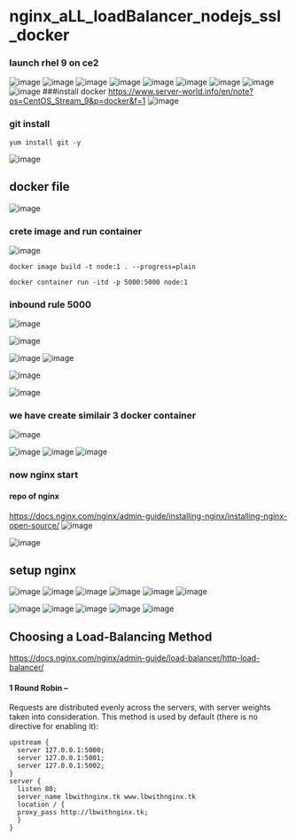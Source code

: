 # nginx_aLL_loadBalancer_nodejs_ssl_docker
### launch rhel 9 on ce2
![image](https://user-images.githubusercontent.com/40553867/206892222-a178c37d-25ca-4cbd-a3ce-254aac835c97.png)
![image](https://user-images.githubusercontent.com/40553867/206892240-6620ec3a-6fbd-420b-8b9b-d3f7b498cd4c.png)
![image](https://user-images.githubusercontent.com/40553867/206892255-ed39be9f-a462-42ab-9ea0-f94a8368de8b.png)
![image](https://user-images.githubusercontent.com/40553867/206892260-eafc8cb2-9565-4d76-9a13-e186b3e56433.png)
![image](https://user-images.githubusercontent.com/40553867/206892266-89fc7c56-2667-4b97-bd53-4ccad29560d9.png)
![image](https://user-images.githubusercontent.com/40553867/206892274-c3b48947-c73c-474a-8c18-082d69b09183.png)
![image](https://user-images.githubusercontent.com/40553867/206892292-9ee2b5b0-33d5-4631-ad68-2567c6a88020.png)
![image](https://user-images.githubusercontent.com/40553867/206892307-581e34bf-7dd9-4ab5-9b1e-befb04ffe295.png)
![image](https://user-images.githubusercontent.com/40553867/206892330-8f3281fa-acde-4df5-b3ae-38241daeee39.png)
###install docker 
https://www.server-world.info/en/note?os=CentOS_Stream_9&p=docker&f=1
![image](https://user-images.githubusercontent.com/40553867/206893422-c23fb4d5-de04-4d20-8684-db82a7589905.png)
### git install 
```
yum install git -y
```
![image](https://user-images.githubusercontent.com/40553867/206893761-8adf2b5e-01a6-40a2-9a4c-7a009f01ee79.png)
## docker file
![image](https://user-images.githubusercontent.com/40553867/206894735-81ab1cd6-2ed8-41db-8324-790d28b1065a.png)
### crete image and run container
![image](https://user-images.githubusercontent.com/40553867/206894956-caf54c1e-a365-4d1e-ac60-cc5d844a7bc0.png)

```
docker image build -t node:1 . --progress=plain
```
```
docker container run -itd -p 5000:5000 node:1 
```
### inbound rule 5000
![image](https://user-images.githubusercontent.com/40553867/206894864-2fe18fea-51dd-4211-9ff7-3a55a20f0c5b.png)

![image](https://user-images.githubusercontent.com/40553867/206895147-08bf8d2e-7ce1-42a1-917d-f6e189aa62f0.png)

![image](https://user-images.githubusercontent.com/40553867/206895154-9408974d-6f0f-4c1f-a4cf-c46fc9b3f541.png)
![image](https://user-images.githubusercontent.com/40553867/206895176-84872148-030b-4374-ab5d-4dd62f94ea4b.png)

![image](https://user-images.githubusercontent.com/40553867/206895214-4bb07531-0335-42f3-b3fa-408aa9e81cca.png)


![image](https://user-images.githubusercontent.com/40553867/206895353-f563cde6-f2fa-47cb-bf6f-e56318c6ccfb.png)

### we have create similair 3 docker container 
![image](https://user-images.githubusercontent.com/40553867/206896367-c7c0f116-997d-4b92-81a9-78164d6a27d5.png)

![image](https://user-images.githubusercontent.com/40553867/206896905-07275e0c-7b9d-48ce-afac-93a30227105c.png)
![image](https://user-images.githubusercontent.com/40553867/206896917-673b36bf-4efb-4f7b-b85c-d5360b8ec1f0.png)
![image](https://user-images.githubusercontent.com/40553867/206896919-7c0dda3a-799e-4932-bf99-0d7a7e673c3c.png)

### now nginx start
#### repo of nginx
https://docs.nginx.com/nginx/admin-guide/installing-nginx/installing-nginx-open-source/
![image](https://user-images.githubusercontent.com/40553867/206949294-f25068b9-1702-4b93-aea1-c8b89da1f6f8.png)

![image](https://user-images.githubusercontent.com/40553867/206949345-7cbe9af1-e405-4d3a-81f5-1c51c318e02b.png)

## setup nginx
![image](https://user-images.githubusercontent.com/40553867/206951221-7a62587d-9ff9-4aac-ac25-2140f4588a8e.png)
![image](https://user-images.githubusercontent.com/40553867/206951894-a30995fd-7094-4087-b207-6ac309ebd23a.png)
![image](https://user-images.githubusercontent.com/40553867/206952032-a7d43b2d-e81a-4eb8-925d-c39862f69b12.png)
![image](https://user-images.githubusercontent.com/40553867/206952106-31a986b8-52bd-4595-b113-7ad2162f999b.png)
![image](https://user-images.githubusercontent.com/40553867/206952800-46a9408a-1f5e-493a-b5b9-aadaf26380b0.png)
![image](https://user-images.githubusercontent.com/40553867/206956111-4f3c9225-a869-453d-bd99-8c45933ac8b5.png)

![image](https://user-images.githubusercontent.com/40553867/206956137-081ea263-97d1-4e6e-9099-6ed178c81258.png)
![image](https://user-images.githubusercontent.com/40553867/206956163-6adfb1f7-022b-4966-9e31-5b0c4ab323bd.png)
![image](https://user-images.githubusercontent.com/40553867/206956323-ac2caad2-d08b-4788-be1a-119851970b37.png)
![image](https://user-images.githubusercontent.com/40553867/206956340-33bc4b57-c3f9-449f-804d-d270b985a1c1.png)
![image](https://user-images.githubusercontent.com/40553867/206956354-532e6dbf-1754-4b5d-9223-e87e24439fe0.png)
## Choosing a Load-Balancing Method
https://docs.nginx.com/nginx/admin-guide/load-balancer/http-load-balancer/
#### 1 Round Robin – 
Requests are distributed evenly across the servers, with server weights taken into consideration. This method is used by default (there is no directive for enabling it):

```
upstream {
  server 127.0.0.1:5000;
  server 127.0.0.1:5001;
  server 127.0.0.1:5002;
}
server {
  listen 80;
  server_name lbwithnginx.tk www.lbwithnginx.tk
  location / {
  proxy_pass http://lbwithnginx.tk;
  }
}
```



